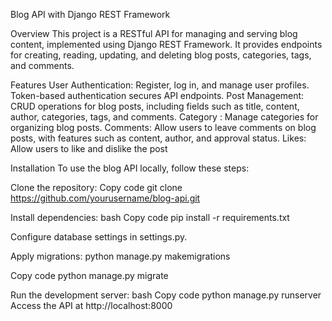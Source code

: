 Blog API with Django REST Framework

Overview
This project is a RESTful API for managing and serving blog content, implemented using Django REST Framework. It provides endpoints for creating, reading, updating, and deleting blog posts, categories, tags, and comments.

Features
User Authentication: Register, log in, and manage user profiles. Token-based authentication secures API endpoints.
Post Management: CRUD operations for blog posts, including fields such as title, content, author, categories, tags, and comments.
Category : Manage categories for organizing blog posts.
Comments: Allow users to leave comments on blog posts, with features such as content, author, and approval status.
Likes: Allow users to like and dislike the post


Installation
To use the blog API locally, follow these steps:

Clone the repository:
Copy code
git clone https://github.com/yourusername/blog-api.git


Install dependencies:
bash
Copy code
pip install -r requirements.txt

Configure database settings in settings.py.

Apply migrations:
python manage.py makemigrations


Copy code
python manage.py migrate



Run the development server:
bash
Copy code
python manage.py runserver
Access the API at http://localhost:8000
